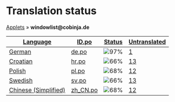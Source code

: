 <h1>Translation status</h1>
<p>
  <a href="README.md">Applets</a> &#187; <b>windowlist@cobinja.de</b>
</p>

<table>
  <thead>
    <tr>
      <th>
        <a href="#" id="language">Language</a>
      </th>
      <th>
        <a href="#" id="idpo">ID.po</a>
      </th>
      <th>
        <a href="#" id="status">Status</a>
      </th>
      <th>
        <a href="#" id="untranslated">Untranslated</a>
      </th>
    </tr>
  </thead>
  <tbody>
    <tr>
      <td class="language" data-value="German">
        <a href="de.md">German</a>
      </td>
      <td class="idpo" data-value="de">
        <a href="https://github.com/linuxmint/cinnamon-spices-applets/blob/master/windowlist%40cobinja.de/files/windowlist%40cobinja.de/po/de.po">de.po</a>
      </td>
      <td class="status" data-value="97">
        <img src="http://progressed.io/bar/97" alt="97%" />
      </td>
      <td class="untranslated" data-value="1">
        <a href="../po/windowlist@cobinja.de/_de.po">1</a>
      </td>
    </tr>
    <tr>
      <td class="language" data-value="Croatian">
        <a href="hr.md">Croatian</a>
      </td>
      <td class="idpo" data-value="hr">
        <a href="https://github.com/linuxmint/cinnamon-spices-applets/blob/master/windowlist%40cobinja.de/files/windowlist%40cobinja.de/po/hr.po">hr.po</a>
      </td>
      <td class="status" data-value="66">
        <img src="http://progressed.io/bar/66" alt="66%" />
      </td>
      <td class="untranslated" data-value="13">
        <a href="../po/windowlist@cobinja.de/_hr.po">13</a>
      </td>
    </tr>
    <tr>
      <td class="language" data-value="Polish">
        <a href="pl.md">Polish</a>
      </td>
      <td class="idpo" data-value="pl">
        <a href="https://github.com/linuxmint/cinnamon-spices-applets/blob/master/windowlist%40cobinja.de/files/windowlist%40cobinja.de/po/pl.po">pl.po</a>
      </td>
      <td class="status" data-value="68">
        <img src="http://progressed.io/bar/68" alt="68%" />
      </td>
      <td class="untranslated" data-value="12">
        <a href="../po/windowlist@cobinja.de/_pl.po">12</a>
      </td>
    </tr>
    <tr>
      <td class="language" data-value="Swedish">
        <a href="sv.md">Swedish</a>
      </td>
      <td class="idpo" data-value="sv">
        <a href="https://github.com/linuxmint/cinnamon-spices-applets/blob/master/windowlist%40cobinja.de/files/windowlist%40cobinja.de/po/sv.po">sv.po</a>
      </td>
      <td class="status" data-value="66">
        <img src="http://progressed.io/bar/66" alt="66%" />
      </td>
      <td class="untranslated" data-value="13">
        <a href="../po/windowlist@cobinja.de/_sv.po">13</a>
      </td>
    </tr>
    <tr>
      <td class="language" data-value="Chinese (Simplified)">
        <a href="zh_CN.md">Chinese (Simplified)</a>
      </td>
      <td class="idpo" data-value="zh_CN">
        <a href="https://github.com/linuxmint/cinnamon-spices-applets/blob/master/windowlist%40cobinja.de/files/windowlist%40cobinja.de/po/zh_CN.po">zh_CN.po</a>
      </td>
      <td class="status" data-value="68">
        <img src="http://progressed.io/bar/68" alt="68%" />
      </td>
      <td class="untranslated" data-value="12">
        <a href="../po/windowlist@cobinja.de/_zh_CN.po">12</a>
      </td>
    </tr>
  </tbody>
</table>

